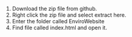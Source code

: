 1. Download the zip file from github.
2. Right click the zip file and select extract here.
3. Enter the folder called EnviroWebsite
4. Find file called index.html and open it.